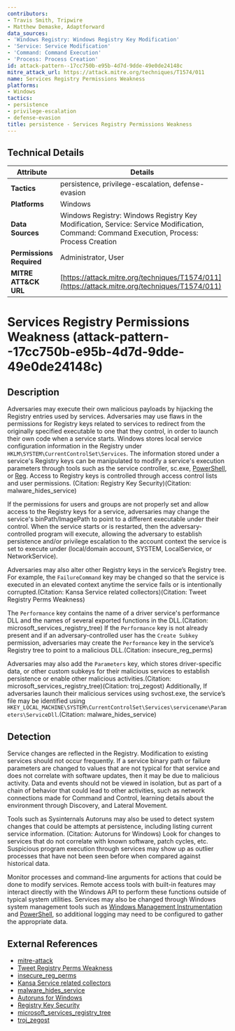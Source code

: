 ```yaml
---
contributors:
- Travis Smith, Tripwire
- Matthew Demaske, Adaptforward
data_sources:
- 'Windows Registry: Windows Registry Key Modification'
- 'Service: Service Modification'
- 'Command: Command Execution'
- 'Process: Process Creation'
id: attack-pattern--17cc750b-e95b-4d7d-9dde-49e0de24148c
mitre_attack_url: https://attack.mitre.org/techniques/T1574/011
name: Services Registry Permissions Weakness
platforms:
- Windows
tactics:
- persistence
- privilege-escalation
- defense-evasion
title: persistence - Services Registry Permissions Weakness
---
```


## Technical Details

| Attribute | Details |
|-----------|----------|
| **Tactics** | persistence, privilege-escalation, defense-evasion |
| **Platforms** | Windows |
| **Data Sources** | Windows Registry: Windows Registry Key Modification, Service: Service Modification, Command: Command Execution, Process: Process Creation |
| **Permissions Required** | Administrator, User |
| **MITRE ATT&CK URL** | [https://attack.mitre.org/techniques/T1574/011](https://attack.mitre.org/techniques/T1574/011) |

# Services Registry Permissions Weakness (attack-pattern--17cc750b-e95b-4d7d-9dde-49e0de24148c)

## Description
Adversaries may execute their own malicious payloads by hijacking the Registry entries used by services. Adversaries may use flaws in the permissions for Registry keys related to services to redirect from the originally specified executable to one that they control, in order to launch their own code when a service starts. Windows stores local service configuration information in the Registry under <code>HKLM\SYSTEM\CurrentControlSet\Services</code>. The information stored under a service's Registry keys can be manipulated to modify a service's execution parameters through tools such as the service controller, sc.exe,  [PowerShell](https://attack.mitre.org/techniques/T1059/001), or [Reg](https://attack.mitre.org/software/S0075). Access to Registry keys is controlled through access control lists and user permissions. (Citation: Registry Key Security)(Citation: malware_hides_service)

If the permissions for users and groups are not properly set and allow access to the Registry keys for a service, adversaries may change the service's binPath/ImagePath to point to a different executable under their control. When the service starts or is restarted, then the adversary-controlled program will execute, allowing the adversary to establish persistence and/or privilege escalation to the account context the service is set to execute under (local/domain account, SYSTEM, LocalService, or NetworkService).

Adversaries may also alter other Registry keys in the service’s Registry tree. For example, the <code>FailureCommand</code> key may be changed so that the service is executed in an elevated context anytime the service fails or is intentionally corrupted.(Citation: Kansa Service related collectors)(Citation: Tweet Registry Perms Weakness)

The <code>Performance</code> key contains the name of a driver service's performance DLL and the names of several exported functions in the DLL.(Citation: microsoft_services_registry_tree) If the <code>Performance</code> key is not already present and if an adversary-controlled user has the <code>Create Subkey</code> permission, adversaries may create the <code>Performance</code> key in the service’s Registry tree to point to a malicious DLL.(Citation: insecure_reg_perms)

Adversaries may also add the <code>Parameters</code> key, which stores driver-specific data, or other custom subkeys for their malicious services to establish persistence or enable other malicious activities.(Citation: microsoft_services_registry_tree)(Citation: troj_zegost) Additionally, If adversaries launch their malicious services using svchost.exe, the service’s file may be identified using <code>HKEY_LOCAL_MACHINE\SYSTEM\CurrentControlSet\Services\servicename\Parameters\ServiceDll</code>.(Citation: malware_hides_service)

## Detection
Service changes are reflected in the Registry. Modification to existing services should not occur frequently. If a service binary path or failure parameters are changed to values that are not typical for that service and does not correlate with software updates, then it may be due to malicious activity. Data and events should not be viewed in isolation, but as part of a chain of behavior that could lead to other activities, such as network connections made for Command and Control, learning details about the environment through Discovery, and Lateral Movement.

Tools such as Sysinternals Autoruns may also be used to detect system changes that could be attempts at persistence, including listing current service information. (Citation: Autoruns for Windows) Look for changes to services that do not correlate with known software, patch cycles, etc. Suspicious program execution through services may show up as outlier processes that have not been seen before when compared against historical data.

Monitor processes and command-line arguments for actions that could be done to modify services. Remote access tools with built-in features may interact directly with the Windows API to perform these functions outside of typical system utilities. Services may also be changed through Windows system management tools such as [Windows Management Instrumentation](https://attack.mitre.org/techniques/T1047) and [PowerShell](https://attack.mitre.org/techniques/T1059/001), so additional logging may need to be configured to gather the appropriate data.

## External References
- [mitre-attack](https://attack.mitre.org/techniques/T1574/011)
- [Tweet Registry Perms Weakness](https://x.com/r0wdy_/status/936365549553991680)
- [insecure_reg_perms](https://itm4n.github.io/windows-registry-rpceptmapper-eop/)
- [Kansa Service related collectors](https://trustedsignal.blogspot.com/2014/05/kansa-service-related-collectors-and.html)
- [malware_hides_service](https://www.bleepingcomputer.com/tutorials/how-malware-hides-as-a-service/)
- [Autoruns for Windows](https://docs.microsoft.com/en-us/sysinternals/downloads/autoruns)
- [Registry Key Security](https://docs.microsoft.com/en-us/windows/win32/sysinfo/registry-key-security-and-access-rights?redirectedfrom=MSDN)
- [microsoft_services_registry_tree](https://docs.microsoft.com/en-us/windows-hardware/drivers/install/hklm-system-currentcontrolset-services-registry-tree)
- [troj_zegost](https://www.trendmicro.com/vinfo/us/threat-encyclopedia/malware/troj_zegost)
